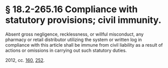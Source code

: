 # § 18.2-265.16 Compliance with statutory provisions; civil immunity.

<p>Absent gross negligence, recklessness, or willful misconduct, any pharmacy or retail distributor utilizing the system or written log in compliance with this article shall be immune from civil liability as a result of actions or omissions in carrying out such statutory duties.</p><p>2012, cc. <a href='http://lis.virginia.gov/cgi-bin/legp604.exe?121+ful+CHAP0160'>160</a>, <a href='http://lis.virginia.gov/cgi-bin/legp604.exe?121+ful+CHAP0252'>252</a>.</p>